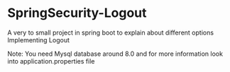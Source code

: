 # SpringSecurity-Logout
A very to small project in spring boot to explain about different options Implementing Logout

Note: You need Mysql database around 8.0 and for more information look into application.properties file
